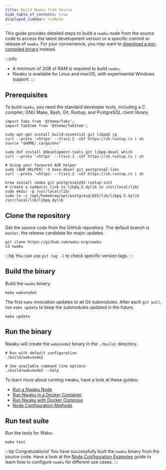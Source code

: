 ```yaml
---
title: Build Nwaku from Source
hide_table_of_contents: true
displayed_sidebar: runNode
---
```


This guide provides detailed steps to build a `nwaku` node from the source code to access the latest development version or a specific commit or release of `nwaku`. For your convenience, you may want to [download a pre-compiled binary](https://github.com/waku-org/nwaku/tags) instead.

:::info
- A minimum of 2GB of RAM is required to build `nwaku`.
- Nwaku is available for Linux and macOS, with experimental Windows support.
:::

## Prerequisites

To build `nwaku`, you need the standard developer tools, including a C compiler, GNU Make, Bash, Git, Rustup, and PostgreSQL client library.

```mdx-code-block
import Tabs from '@theme/Tabs';
import TabItem from '@theme/TabItem';
```

<Tabs>
<TabItem value="debian" label="Debian and Ubuntu">

```shell
sudo apt-get install build-essential git libpq5 jq
curl --proto '=https' --tlsv1.2 -sSf https://sh.rustup.rs | sh
source "$HOME/.cargo/env"
```

</TabItem>
<TabItem value="fedora" label="Fedora">

```shell
sudo dnf install @development-tools git libpq-devel which
curl --proto '=https' --tlsv1.2 -sSf https://sh.rustup.rs | sh
```

</TabItem>
<TabItem value="arch" label="Arch Linux">

```shell
# Using your favoured AUR helper
sudo [AUR HELPER] -S base-devel git postgresql-libs
curl --proto '=https' --tlsv1.2 -sSf https://sh.rustup.rs | sh
```

</TabItem>
<TabItem value="mac" label="MacOS (Homebrew)">

```shell
brew install cmake git postgresql@15 rustup-init
# Create a symbolic link to libpq.5.dylib in /usr/local/lib/
sudo mkdir -p /usr/local/lib/
sudo ln -s /opt/homebrew/opt/postgresql@15/lib/libpq.5.dylib /usr/local/lib/libpq.dylib
```

</TabItem>
</Tabs>

## Clone the repository

Get the source code from the GitHub repository. The default branch is `master`, the release candidate for major updates.

```shell
git clone https://github.com/waku-org/nwaku
cd nwaku
```

:::tip
You can use `git tag -l` to check specific version tags.
:::

## Build the binary

Build the `nwaku` binary:

```shell
make wakunode2
```

The first `make` invocation updates to all Git submodules. After each `git pull`, run `make update` to keep the submodules updated in the future.

```shell
make update
```

## Run the binary

Nwaku will create the `wakunode2` binary in the `./build/` directory.

```shell
# Run with default configuration
./build/wakunode2

# See available command line options
./build/wakunode2 --help
```

To learn more about running nwaku, have a look at these guides:

- [Run a Nwaku Node](/run-node/)
- [Run Nwaku in a Docker Container](/run-node/run-docker)
- [Run Nwaku with Docker Compose](/run-node/run-docker-compose)
- [Node Configuration Methods](/run-node/config-methods)

## Run test suite

Run the tests for Waku:

```shell
make test
```

:::tip Congratulations!
You have successfully built the `nwaku` binary from the source code. Have a look at the [Node Configuration Examples](/run-node/configure-nwaku) guide to learn how to configure `nwaku` for different use cases.
:::
